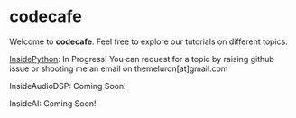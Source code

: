 # codecafe
Welcome to **codecafe**. Feel free to explore our tutorials on different topics.

[InsidePython](https://meluron-codecafe.github.io/InsidePython/): In Progress! You can request for a topic by raising github issue or shooting me an email on themeluron[at]gmail.com

InsideAudioDSP: Coming Soon!

InsideAI: Coming Soon!
